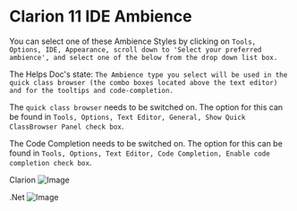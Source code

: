 # Clarion 11 IDE Ambience

You can select one of these Ambience Styles by clicking on ```Tools, Options, IDE, Appearance, scroll down to 'Select your preferred ambience', and select one of the below from the drop down list box.```

The Helps Doc's state:
```The Ambience type you select will be used in the quick class browser (the combo boxes located above the text editor) and for the tooltips and code-completion.```

The ```quick class browser``` needs to be switched on. The option for this can be found in ```Tools, Options, Text Editor, General, Show Quick ClassBrowser Panel check box```.

The Code Completion needs to be switched on. The option for this can be found in ```Tools, Options, Text Editor, Code Completion, Enable code completion check box```.

Clarion
![Image](https://github.com/Intelligent-Silicon/Clarion-11-IDE/blob/main/Ambience/Clarion-Ambience.png)

.Net 
![Image](https://github.com/Intelligent-Silicon/Clarion-11-IDE/blob/main/Ambience/DotNet-Ambience.png)